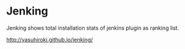 # Jenking

Jenking shows total installation stats of jenkins plugin as ranking list.

http://yasuhiroki.github.io/jenking/

